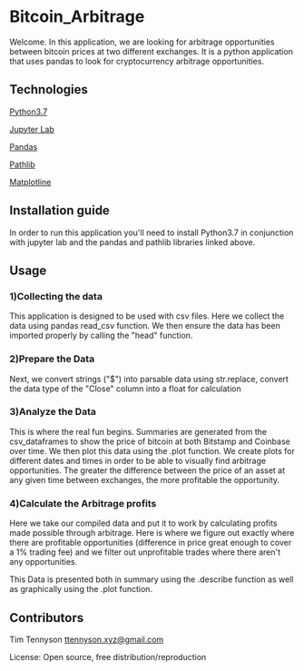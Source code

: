 # Bitcoin_Arbitrage

Welcome. In this application, we are looking for arbitrage opportunities between bitcoin prices at two different exchanges. It is a python application that uses pandas to look for cryptocurrency arbitrage opportunities.

## Technologies
[Python3.7](https://www.python.org/)

[Jupyter Lab](https://jupyter.org/)

[Pandas](https://pandas.pydata.org)

[Pathlib](https://docs.python.org/3/library/pathlib.html) 

[Matplotline](https://matplotlib.org/)

## Installation guide
In order to run this application you'll need to install Python3.7 in conjunction with jupyter lab and the pandas and pathlib libraries linked above. 

## Usage

### 1)Collecting the data
This application is designed to be used with csv files.
Here we collect the data using pandas read_csv function.
We then ensure the data has been imported properly by calling the "head" function.

### 2)Prepare the Data
Next, we convert strings ("$") into parsable data using str.replace, convert the data type of the "Close" column into a float for calculation

### 3)Analyze the Data
This is where the real fun begins. Summaries are generated from the csv_dataframes to show the price of bitcoin at both Bitstamp and Coinbase over time. We then plot this data using the .plot function. We create plots for different dates and times in order to be able to visually find arbitrage opportunities. The greater the difference between the price of an asset at any given time between exchanges, the more profitable the opportunity.

### 4)Calculate the Arbitrage profits
Here we take our compiled data and put it to work by calculating profits made possible through arbitrage. Here is where we figure out exactly where there are profitable opportunities (difference in price great enough to cover a 1% trading fee) and we filter out unprofitable trades where there aren't any opportunities.

This Data is presented both in summary using the .describe function as well as graphically using the .plot function.

## Contributors

Tim Tennyson 
<ttennyson.xyz@gmail.com>

License: Open source, free distribution/reproduction